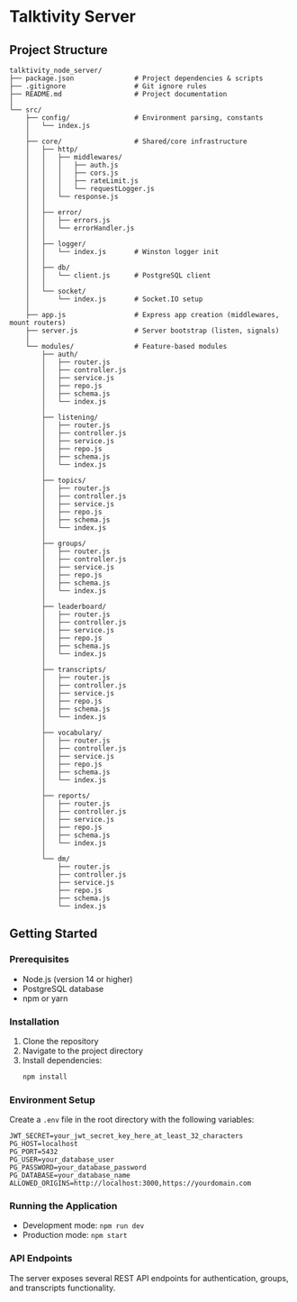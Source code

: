 # Talktivity Server

## Project Structure
```
talktivity_node_server/
├── package.json               # Project dependencies & scripts
├── .gitignore                 # Git ignore rules
├── README.md                  # Project documentation
│
└── src/
    ├── config/                # Environment parsing, constants
    │   └── index.js
    │
    ├── core/                  # Shared/core infrastructure
    │   ├── http/
    │   │   ├── middlewares/
    │   │   │   ├── auth.js
    │   │   │   ├── cors.js
    │   │   │   ├── rateLimit.js
    │   │   │   └── requestLogger.js
    │   │   └── response.js
    │   │
    │   ├── error/
    │   │   ├── errors.js
    │   │   └── errorHandler.js
    │   │
    │   ├── logger/
    │   │   └── index.js       # Winston logger init
    │   │
    │   ├── db/
    │   │   └── client.js      # PostgreSQL client
    │   │
    │   └── socket/
    │       └── index.js       # Socket.IO setup
    │
    ├── app.js                 # Express app creation (middlewares, mount routers)
    ├── server.js              # Server bootstrap (listen, signals)
    │
    └── modules/               # Feature-based modules
        ├── auth/
        │   ├── router.js
        │   ├── controller.js
        │   ├── service.js
        │   ├── repo.js
        │   ├── schema.js
        │   └── index.js
        │
        ├── listening/
        │   ├── router.js
        │   ├── controller.js
        │   ├── service.js
        │   ├── repo.js
        │   ├── schema.js
        │   └── index.js
        │
        ├── topics/
        │   ├── router.js
        │   ├── controller.js
        │   ├── service.js
        │   ├── repo.js
        │   ├── schema.js
        │   └── index.js
        │
        ├── groups/
        │   ├── router.js
        │   ├── controller.js
        │   ├── service.js
        │   ├── repo.js
        │   ├── schema.js
        │   └── index.js
        │
        ├── leaderboard/
        │   ├── router.js
        │   ├── controller.js
        │   ├── service.js
        │   ├── repo.js
        │   ├── schema.js
        │   └── index.js
        │
        ├── transcripts/
        │   ├── router.js
        │   ├── controller.js
        │   ├── service.js
        │   ├── repo.js
        │   ├── schema.js
        │   └── index.js
        │
        ├── vocabulary/
        │   ├── router.js
        │   ├── controller.js
        │   ├── service.js
        │   ├── repo.js
        │   ├── schema.js
        │   └── index.js
        │
        ├── reports/
        │   ├── router.js
        │   ├── controller.js
        │   ├── service.js
        │   ├── repo.js
        │   ├── schema.js
        │   └── index.js
        │
        └── dm/
            ├── router.js
            ├── controller.js
            ├── service.js
            ├── repo.js
            ├── schema.js
            └── index.js
```

## Getting Started

### Prerequisites
- Node.js (version 14 or higher)
- PostgreSQL database
- npm or yarn

### Installation
1. Clone the repository
2. Navigate to the project directory
3. Install dependencies:
   ```bash
   npm install
   ```

### Environment Setup
Create a `.env` file in the root directory with the following variables:
```
JWT_SECRET=your_jwt_secret_key_here_at_least_32_characters
PG_HOST=localhost
PG_PORT=5432
PG_USER=your_database_user
PG_PASSWORD=your_database_password
PG_DATABASE=your_database_name
ALLOWED_ORIGINS=http://localhost:3000,https://yourdomain.com
```

### Running the Application
- Development mode: `npm run dev`
- Production mode: `npm start`

### API Endpoints
The server exposes several REST API endpoints for authentication, groups, and transcripts functionality.